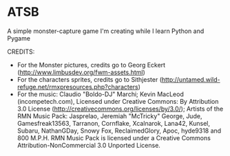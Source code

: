 # ATSB
A simple monster-capture game I'm creating while I learn Python and Pygame

CREDITS:
- For the Monster pictures, credits go to Georg Eckert (http://www.limbusdev.org/fwm-assets.html)
- For the characters sprites, credits go to Sithjester (http://untamed.wild-refuge.net/rmxpresources.php?characters)
- For the music: Claudio "Boldo-DJ" Marchi;
                 Kevin MacLeod (incompetech.com), Licensed under Creative Commons: By Attribution 3.0 License (http://creativecommons.org/licenses/by/3.0/);
                 Artists of the RMN Music Pack: Jasprelao, Jeremiah "McTricky" George, Jude, Gamesfreak13563, Tarranon, Cornflake, Xcalnarok, Lana42, Kunsel, Subaru, NathanGDay, Snowy Fox, ReclaimedGlory, Apoc, hyde9318 and 800 M.P.H.
                 RMN Music Pack is licensed under a Creative Commons Attribution-NonCommercial 3.0 Unported License.
